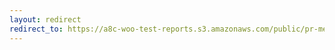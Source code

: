 ```yaml
---
layout: redirect
redirect_to: https://a8c-woo-test-reports.s3.amazonaws.com/public/pr-merge/41604/e2e/index.html
---
```

